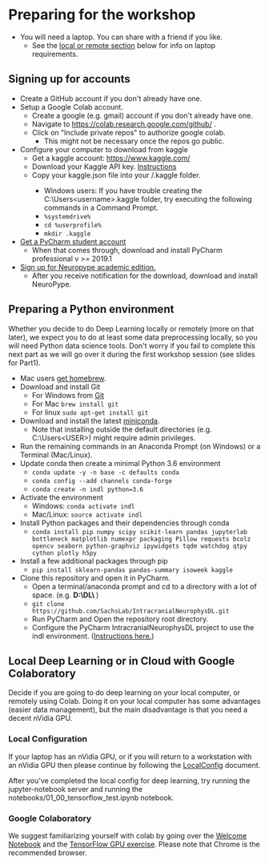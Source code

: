 # Preparing for the workshop

* You will need a laptop. You can share with a friend if you like.
    * See the [local or remote section](#local-deep-learning) below for info on laptop requirements.
    
## Signing up for accounts

* Create a GitHub account if you don't already have one.
* Setup a Google Colab account.
    * Create a google (e.g. gmail) account if you don't already have one.
    * Navigate to https://colab.research.google.com/github/ .
    * Click on "Include private repos" to authorize google colab.
        * This might not be necessary once the repos go public.
* Configure your computer to download from kaggle
    * Get a kaggle account: https://www.kaggle.com/
    * Download your Kaggle API key. [Instructions](https://github.com/Kaggle/kaggle-api#api-credentials)
    * Copy your kaggle.json file into your <home>/.kaggle folder.
        * Windows users: If you have trouble creating the C:\Users\<username>\.kaggle folder,
        try executing the following commands in a Command Prompt.
        * `%systemdrive%`
        * `cd %userprofile%`
        * `mkdir .kaggle`
* [Get a PyCharm student account](https://www.jetbrains.com/shop/eform/students)
    * When that comes through, download and install PyCharm professional v >= 2019.1
* [Sign up for Neuropype academic edition.](https://www.neuropype.io/academic-edition)
    * After you receive notification for the download, download and install NeuroPype.

## Preparing a Python environment

Whether you decide to do Deep Learning locally or remotely (more on that later),
we expect you to do at least some data preprocessing locally,
so you will need Python data science tools. Don't worry if you fail to complete
this next part as we will go over it during the first workshop session (see slides
for Part1).

* Mac users [get homebrew](https://brew.sh/).
* Download and install Git
     * For Windows from [Git](https://gitforwindows.org/)
     * For Mac `brew install git`
     * For linux `sudo apt-get install git`
* Download and install the latest [miniconda](https://docs.conda.io/en/latest/miniconda.html).
    * Note that installing outside the default directories (e.g. C:\Users\<USER>) might require admin privileges.
* Run the remaining commands in an Anaconda Prompt (on Windows) or a Terminal (Mac/Linux).  
* Update conda then create a minimal Python 3.6 environment
    * `conda update -y -n base -c defaults conda`
    * `conda config --add channels conda-forge`
    * `conda create -n indl python=3.6`
* Activate the environment
    * Windows: `conda activate indl`
    * Mac/Linux: `source activate indl`
* Install Python packages and their dependencies through conda
    * `conda install pip numpy scipy scikit-learn pandas jupyterlab bottleneck matplotlib numexpr packaging Pillow requests bcolz opencv seaborn python-graphviz ipywidgets tqdm watchdog qtpy cython plotly h5py`
* Install a few additional packages through pip
    * `pip install sklearn-pandas pandas-summary isoweek kaggle`
* Clone this repository and open it in PyCharm.
    * Open a terminal/anaconda prompt and cd to a directory with a lot of space. (e.g. <strong> D:\DL\ </strong> )
    * `git clone https://github.com/SachsLab/IntracranialNeurophysDL.git`
    * Run PyCharm and Open the repository root directory.
    * Configure the PyCharm IntracranialNeurophysDL project to use the indl environment.
    ([Instructions here.](https://github.com/SachsLab/IntracranialNeurophysDL/tree/master/docs/ConfigurePyCharmCondaEnvironment.pdf))
    
## Local Deep Learning or in Cloud with Google Colaboratory 

Decide if you are going to do deep learning on your local computer, or remotely using Colab.
Doing it on your local computer has some advantages (easier data management),
but the main disadvantage is that you need a decent nVidia GPU.

### Local Configuration 
If your laptop has an nVidia GPU, or if you will return to a workstation with an nVidia GPU
then please continue by following the [LocalConfig](https://github.com/SachsLab/IntracranialNeurophysDL/tree/master/docs/LocalConfig.md)
document. 

After you've completed the local config for deep learning, try running the jupyter-notebook
server and running the notebooks/01_00_tensorflow_test.ipynb notebook.

### Google Colaboratory
We suggest familiarizing yourself with colab by going over the [Welcome Notebook](https://colab.research.google.com/notebooks/welcome.ipynb) 
and the [TensorFlow GPU exercise](https://colab.research.google.com/notebooks/gpu.ipynb).
Please note that Chrome is the recommended browser.
